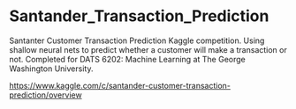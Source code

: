 # Santander_Transaction_Prediction

Santanter Customer Transaction Prediction Kaggle competition.  Using shallow neural nets to predict whether a customer will make a transaction or not. Completed for DATS 6202: Machine Learning at The George Washington University.

https://www.kaggle.com/c/santander-customer-transaction-prediction/overview

